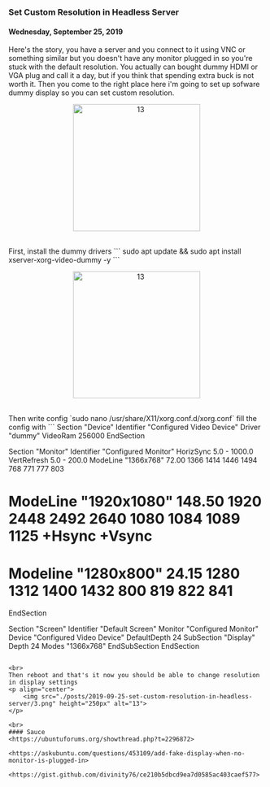 ### **Set Custom Resolution in Headless Server**
#### Wednesday, September 25, 2019
Here's the story, you have a server and you connect to it using VNC or something similar but you doesn't 
have any monitor plugged in so you're stuck with the default resolution. You actually can bought dummy 
HDMI or VGA plug and call it a day, but if you think that spending extra buck is not worth it. Then you 
come to the right place here i'm going to set up sofware dummy display so you can set custom resolution.
<p align="center">
	<img src="./posts/2019-09-25-set-custom-resolution-in-headless-server/1.png" height="250px" alt="13">
</p>

<br>
First, install the dummy drivers
```
sudo apt update && sudo apt install xserver-xorg-video-dummy -y
``` 
<p align="center">
	<img src="./posts/2019-09-25-set-custom-resolution-in-headless-server/2.png" height="250px" alt="13">
</p>

<br>
Then write config `sudo nano /usr/share/X11/xorg.conf.d/xorg.conf` fill the config with
```
Section "Device"    Identifier  "Configured Video Device"
    Driver      "dummy"
    VideoRam 256000
EndSection


Section "Monitor"
    Identifier  "Configured Monitor"
    HorizSync 5.0 - 1000.0
    VertRefresh 5.0 - 200.0
    ModeLine "1366x768" 72.00 1366 1414 1446 1494  768 771 777 803
#    ModeLine "1920x1080" 148.50 1920 2448 2492 2640 1080 1084 1089 1125 +Hsync +Vsync
#    Modeline "1280x800" 24.15 1280 1312 1400 1432 800 819 822 841
EndSection


Section "Screen"
    Identifier  "Default Screen"
    Monitor     "Configured Monitor"
    Device      "Configured Video Device"
    DefaultDepth 24
    SubSection "Display"
    Depth 24
    Modes "1366x768"
    EndSubSection
EndSection
```

<br>
Then reboot and that's it now you should be able to change resolution in display settings
<p align="center">
	<img src="./posts/2019-09-25-set-custom-resolution-in-headless-server/3.png" height="250px" alt="13">
</p>

<br>
#### Sauce
<https://ubuntuforums.org/showthread.php?t=2296872>

<https://askubuntu.com/questions/453109/add-fake-display-when-no-monitor-is-plugged-in>

<https://gist.github.com/divinity76/ce210b5dbcd9ea7d0585ac403caef577>